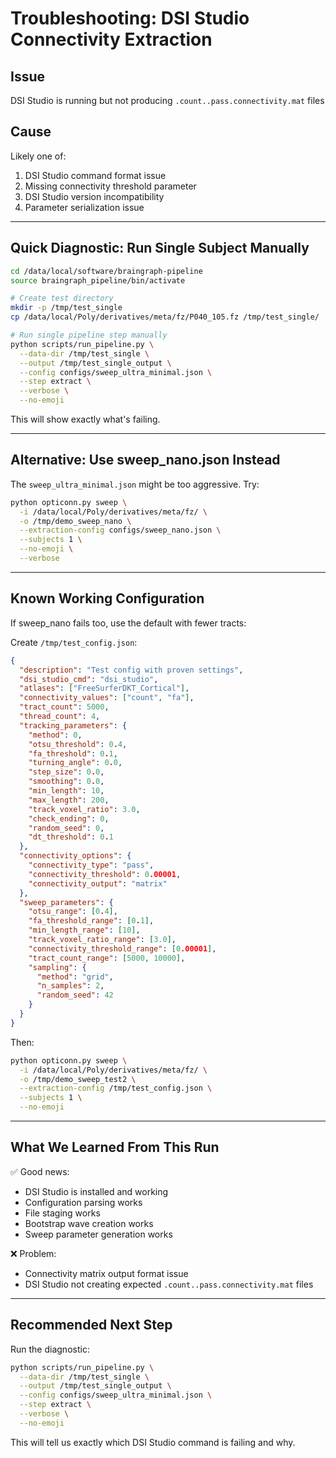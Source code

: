 # Troubleshooting: DSI Studio Connectivity Extraction

## Issue
DSI Studio is running but not producing `.count..pass.connectivity.mat` files

## Cause
Likely one of:
1. DSI Studio command format issue
2. Missing connectivity threshold parameter
3. DSI Studio version incompatibility
4. Parameter serialization issue

---

## Quick Diagnostic: Run Single Subject Manually

```bash
cd /data/local/software/braingraph-pipeline
source braingraph_pipeline/bin/activate

# Create test directory
mkdir -p /tmp/test_single
cp /data/local/Poly/derivatives/meta/fz/P040_105.fz /tmp/test_single/

# Run single pipeline step manually
python scripts/run_pipeline.py \
  --data-dir /tmp/test_single \
  --output /tmp/test_single_output \
  --config configs/sweep_ultra_minimal.json \
  --step extract \
  --verbose \
  --no-emoji
```

This will show exactly what's failing.

---

## Alternative: Use sweep_nano.json Instead

The `sweep_ultra_minimal.json` might be too aggressive. Try:

```bash
python opticonn.py sweep \
  -i /data/local/Poly/derivatives/meta/fz/ \
  -o /tmp/demo_sweep_nano \
  --extraction-config configs/sweep_nano.json \
  --subjects 1 \
  --no-emoji \
  --verbose
```

---

## Known Working Configuration

If sweep_nano fails too, use the default with fewer tracts:

Create `/tmp/test_config.json`:
```json
{
  "description": "Test config with proven settings",
  "dsi_studio_cmd": "dsi_studio",
  "atlases": ["FreeSurferDKT_Cortical"],
  "connectivity_values": ["count", "fa"],
  "tract_count": 5000,
  "thread_count": 4,
  "tracking_parameters": {
    "method": 0,
    "otsu_threshold": 0.4,
    "fa_threshold": 0.1,
    "turning_angle": 0.0,
    "step_size": 0.0,
    "smoothing": 0.0,
    "min_length": 10,
    "max_length": 200,
    "track_voxel_ratio": 3.0,
    "check_ending": 0,
    "random_seed": 0,
    "dt_threshold": 0.1
  },
  "connectivity_options": {
    "connectivity_type": "pass",
    "connectivity_threshold": 0.00001,
    "connectivity_output": "matrix"
  },
  "sweep_parameters": {
    "otsu_range": [0.4],
    "fa_threshold_range": [0.1],
    "min_length_range": [10],
    "track_voxel_ratio_range": [3.0],
    "connectivity_threshold_range": [0.00001],
    "tract_count_range": [5000, 10000],
    "sampling": {
      "method": "grid",
      "n_samples": 2,
      "random_seed": 42
    }
  }
}
```

Then:
```bash
python opticonn.py sweep \
  -i /data/local/Poly/derivatives/meta/fz/ \
  -o /tmp/demo_sweep_test2 \
  --extraction-config /tmp/test_config.json \
  --subjects 1 \
  --no-emoji
```

---

## What We Learned From This Run

✅ Good news:
- DSI Studio is installed and working
- Configuration parsing works
- File staging works
- Bootstrap wave creation works
- Sweep parameter generation works

❌ Problem:
- Connectivity matrix output format issue
- DSI Studio not creating expected `.count..pass.connectivity.mat` files

---

## Recommended Next Step

Run the diagnostic:
```bash
python scripts/run_pipeline.py \
  --data-dir /tmp/test_single \
  --output /tmp/test_single_output \
  --config configs/sweep_ultra_minimal.json \
  --step extract \
  --verbose \
  --no-emoji
```

This will tell us exactly which DSI Studio command is failing and why.

